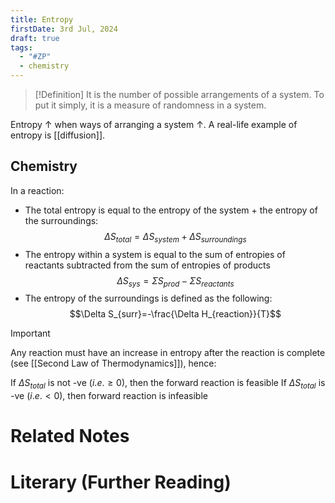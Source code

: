 ```yaml
---
title: Entropy
firstDate: 3rd Jul, 2024
draft: true
tags:
  - "#ZP"
  - chemistry
---
```

>[!Definition] 
>It is the number of possible arrangements of a system.
>To put it simply, it is a measure of randomness in a system.

 Entropy $\uparrow$ when ways of arranging a system $\uparrow$.
 A real-life example of entropy is [[diffusion]].
 
## Chemistry
In a reaction: 
- The total entropy is equal to the entropy of the system + the entropy of the surroundings:
$$\Delta S_{total} = \Delta S_{system}+\Delta S_{surroundings} $$
 - The entropy within a system is equal to the sum of entropies of reactants subtracted from the sum of entropies of products  
 $$\Delta S_{sys}=\Sigma S_{prod}-\Sigma S_{reactants}$$
- The entropy of the surroundings is defined as the following:
$$\Delta S_{surr}=-\frac{\Delta H_{reaction}}{T}$$
>[!Important]
>Any reaction must have an increase in entropy after the reaction is complete (see [[Second Law of Thermodynamics]]), hence:
>
>If $\Delta S_{total}$ is not -ve ($i.e. \ge0$), then the forward reaction is feasible
>If $\Delta S_{total}$ is -ve ($i.e.  < 0$), then forward reaction is infeasible

# Related Notes


# Literary (Further Reading)
